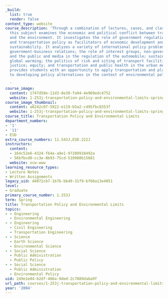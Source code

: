 ```yaml
---
_build:
  list: true
  render: false
content_type: website
course_description: 'Through a combination of lectures, cases, and class discussions
  this subject examines the economic and political conflict between transportation
  and the environment. It investigates the role of government regulation, green business
  and transportation policy as facilitators of economic development and environmental
  sustainability. It analyzes a variety of international policy problems including
  government-business relations; the role of interest groups, non-governmental organizations,
  and the public and media in the regulation of the automobile; sustainable development;
  global warming; the politics of risk and siting of transport facilities; environmental
  justice; equity; and transportation and public health in the urban metropolis. It
  provides students with an opportunity to apply transportation and planning methods
  to developing policy alternatives in the context of environmental politics.

  '
course_image:
  content: 1747d58e-11d3-8e30-fa94-4e969edc4752
  website: 1-253j-transportation-policy-and-environmental-limits-spring-2004
course_image_thumbnail:
  content: a6242c07-5922-e119-b5a2-c495fbc8353f
  website: 1-253j-transportation-policy-and-environmental-limits-spring-2004
course_title: Transportation Policy and Environmental Limits
department_numbers:
- '1'
- '11'
- ESD
extra_course_numbers: 11.543J,ESD.222J
instructors:
  content:
  - 164c52e6-4324-f64a-a9e1-97289918492a
  - 56bfbcd0-cc3e-8b93-75cd-510980b15681
  website: ocw-www
learning_resource_types:
- Lecture Notes
- Written Assignments
legacy_uid: d4072cb7-1b7b-bb49-31f9-bf66a13e4051
level:
- Graduate
primary_course_number: 1.253J
term: Spring
title: Transportation Policy and Environmental Limits
topics:
- - Engineering
  - Environmental Engineering
- - Engineering
  - Civil Engineering
  - Transportation Engineering
- - Science
  - Earth Science
  - Environmental Science
- - Social Science
  - Public Administration
  - Public Policy
- - Social Science
  - Public Administration
  - Environmental Policy
uid: 249e1e84-b2df-466a-9ded-2c7889daba9f
url_path: courses/1-253j-transportation-policy-and-environmental-limits-spring-2004
year: '2004'
---
```

